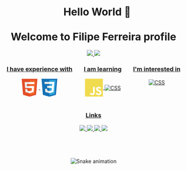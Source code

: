 <div align="center">

<h1> ‎ ‎ ‎  Hello World 👋 <br>
 <br>
 Welcome to Filipe Ferreira profile </h1>

 <div>
    <a href="https://github.com/Filipe-DLL">
    <img height="165em" src="https://github-readme-stats.vercel.app/api/top-langs/?username=Filipe-DLL&layout=compact&langs_count=6&theme=tokyonight"/>
    <img height="165em" src="https://github-readme-stats.vercel.app/api?username=Filipe-DLL&show_icons=true&theme=tokyonight&include_all_commits=true&count_private=true">
 </div>

  <div style="display: flex; justify-content: space-around">

 <div>
  
   ### I have experience with
  
  <div style="display: inline_block">
    <img align="center" alt="HTML" height="50" width="50" src="https://raw.githubusercontent.com/devicons/devicon/master/icons/html5/html5-original.svg">
    <img align="center" alt="CSS" height="50" width="50" src="https://raw.githubusercontent.com/devicons/devicon/master/icons/css3/css3-original.svg">
  </div>
 </div>

 <div>
  
### I am learning

  <div style="display: inline_block"> 
    <img align="center" alt="Js" height="50" width="50" src="https://raw.githubusercontent.com/devicons/devicon/master/icons/javascript/javascript-plain.svg">
    <img align="center" alt="CSS" height="55" width="55" src="https://cdn.jsdelivr.net/gh/devicons/devicon/icons/react/react-original-wordmark.svg">
  </div>
 </div>

 <div>
  
### I'm interested in

 <div style="display: inline_block">
    <img align="center" alt="CSS" height="50" width="50" src="https://cdn.jsdelivr.net/gh/devicons/devicon/icons/typescript/typescript-original.svg">
          
  </div>
 </div>
  
   </div>
 <br>

### Links

 <div>
  
  <a href="https://github.com/Filipe-DLL" target="_blank">
    <img src="https://img.shields.io/badge/-Github-000?style=for-the-badge&logo=Github&logoColor=white">
  </a>
  
  <a href="https://www.linkedin.com/in/filipe-dll" target="_blank">
    <img src="https://img.shields.io/badge/linkedin-%230077B5.svg?style=for-the-badge&logo=linkedin&logoColor=white">
  </a>
  
  <a href="https://discord.com/users/403682043373944852" target="_blank">
    <img src="https://img.shields.io/badge/Discord-%235865F2.svg?style=for-the-badge&logo=discord&logoColor=white">
  </a>
  
  <a href = "mailto:filipeferreira.new@gmail.com" target="_blank">
    <img src="https://img.shields.io/badge/Gmail-D14836?style=for-the-badge&logo=gmail&logoColor=white">
  </a>
  
## ‎

   ![Snake animation](https://github.com/Filipe-DLL/Filipe-DLL/blob/output/github-contribution-grid-snake.svg)

 </div>
  
</div>
